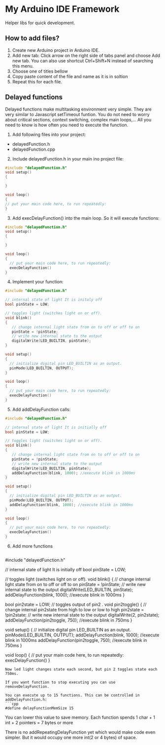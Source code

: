 # My Arduino IDE Framework
Helper libs for quick development. 

## How to add files?
1. Create new Arduino project in Arduino IDE.
2. Add new tab: Click arrow on the right side of tabs panel and choose Add new tab. You can also use shortcut Ctrl+Shift+N instead of searching this menu.
3. Choose one of titles bellow
4. Copy paste content of the file and name as it is in soltion
5. Repeat this for each file.

## Delayed functions
Delayed functions make multitasking environment very simple. They are very similar to Javascript setTimeout funtion. 
You do not need to worry about critical sections, context switching, complex main loops,... All you need to know is how often you need to execute the function.

1. Add following files into your project:
  - delayedFunction.h
  - delayedFunction.cpp
2. Include delayedFunction.h in your main ino project file:
  ```cpp
  #include "delayedFunction.h"
  void setup() 
  {
  
  }
  
  void loop()
  {
  // put your main code here, to run repeatedly:
  }
  ```
3. Add execDelayFunction() into the main loop. So it will execute functions:
  ```cpp
  #include "delayedFunction.h"
  void setup() 
  {
  
  }
  
  void loop()
  {
    // put your main code here, to run repeatedly:
    execDelayFunction()
  }
  ```
4. Implement your function:
  ```cpp
  #include "delayedFunction.h"
  
  // internal state of light It is initaly off 
  bool pinState = LOW; 
  
  // toggles light (switches light on or off).
  void blink()
  {
     // change internal light state from on to off or off to on
     pinState = !pinState;
     // write new internal state to the output
     digitalWrite(LED_BUILTIN, pinState); 
  }
  
  void setup() 
  {
    // initialize digital pin LED_BUILTIN as an output.
    pinMode(LED_BUILTIN, OUTPUT);
  }
  
  void loop()
  {
    // put your main code here, to run repeatedly:
    execDelayFunction()
  }
  ```
5. Add addDelayFunction calls: 
  ```cpp
  #include "delayedFunction.h"
  
  // internal state of light It is initially off 
  bool pinState = LOW; 
  
  // toggles light (switches light on or off).
  void blink()
  {
     // change internal light state from on to off or off to on
     pinState = !pinState;
     // write new internal state to the output
     digitalWrite(LED_BUILTIN, pinState);
     addDelayFunction(blink, 1000); //execute blink in 1000ms
  }
  
  void setup() 
  {
    // initialize digital pin LED_BUILTIN as an output.
    pinMode(LED_BUILTIN, OUTPUT);
    addDelayFunction(blink, 1000); //execute blink in 1000ms
  }
  
  void loop()
  {
    // put your main code here, to run repeatedly:
    execDelayFunction()
  }
  ```
6. Add more functions
    ```cpp
  #include "delayedFunction.h"
  
  // internal state of light It is initially off 
  bool pinState = LOW; 
  
  // toggles light (switches light on or off).
  void blink()
  {
     // change internal light state from on to off or off to on
     pinState = !pinState;
     // write new internal state to the output
     digitalWrite(LED_BUILTIN, pinState);
     addDelayFunction(blink, 1000); //execute blink in 1000ms
  }
  
  bool pin2state = LOW;
  // toggles output of pin2 .
  void pin2toggle()
  {
     // change internal pin2state from high to low or low to high
     pin2state = !pin2state;
     // write new internal state to the output
     digitalWrite(2, pin2state);
     addDelayFunction(pin2toggle, 750); //execute blink in 750ms
  }
  
  void setup() 
  {
    // initialize digital pin LED_BUILTIN as an output.
    pinMode(LED_BUILTIN, OUTPUT);
    addDelayFunction(blink, 1000); //execute blink in 1000ms
    addDelayFunction(pin2toggle, 750); //execute blink in 750ms
  }
  
  void loop()
  {
    // put your main code here, to run repeatedly:
    execDelayFunction()
  }
  ```
  Now led light changes state each second, but pin 2 toggles state each 750ms. 
  
  If you want function to stop executing you can use removeDelayFunction.
  
  You can execute up to 15 functions. This can be controlled in addDelayFunction.h:
  ```cpp
  #define delayFunctionMemSize 15
  ```
  You can lower this value to save memory. Each function spends 1 char + 1 int + 2 pointers = 7 bytes or more
  
  There is no addRepeatingDelayFunction yet which would make code even simpler.
  But it would occupy one more int(2 or 4 bytes) of space.
  
